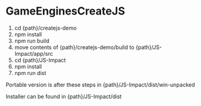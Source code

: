 # GameEnginesCreateJS

1. cd {path}/createjs-demo
2. npm install
3. npm run build
4. move contents of {path}/createjs-demo/build to {path}/JS-Impact/app/src
5. cd {path}/JS-Impact
6. npm install
7. npm run dist

Portable version is after these steps in {path}/JS-Impact/dist/win-unpacked

Installer can be found in {path}/JS-Impact/dist

